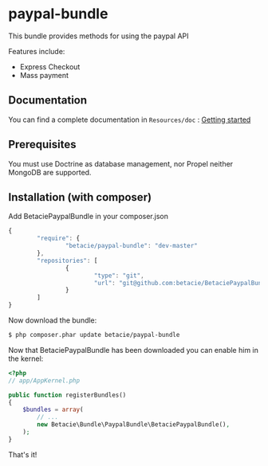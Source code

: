 paypal-bundle
=============

This bundle provides methods for using the paypal API

Features include:
* Express Checkout
* Mass payment

Documentation
-------------
You can find a complete documentation in `Resources/doc` :
[Getting started](https://github.com/betacie/BetaciePaypalBundle/tree/master/Resources/doc/index.rst)

Prerequisites
-------------
You must use Doctrine as database management, nor Propel neither MongoDB are supported.

Installation (with composer)
----------------------------

Add BetaciePaypalBundle in your composer.json

```js
{
        "require": {
                "betacie/paypal-bundle": "dev-master"
        },
        "repositories": [
                {
                        "type": "git",
                        "url": "git@github.com:betacie/BetaciePaypalBundle.git"
                }
        ]
}
```

Now download the bundle:

``` bash
$ php composer.phar update betacie/paypal-bundle
```

Now that BetaciePaypalBundle has been downloaded you can enable him in the kernel:

```php
<?php
// app/AppKernel.php

public function registerBundles()
{
    $bundles = array(
        // ...
        new Betacie\Bundle\PaypalBundle\BetaciePaypalBundle(),
    );
}
```

That's it!